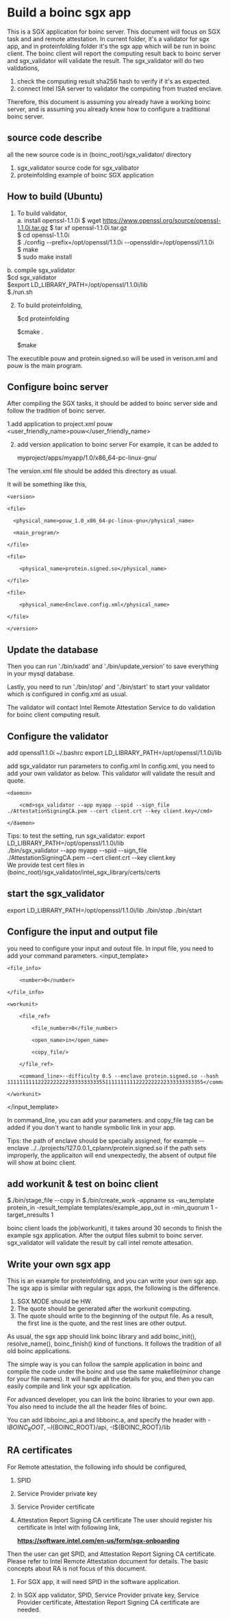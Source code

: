 # Build a boinc sgx app

This is a SGX application for boinc server. This document will focus on SGX task and and remote attestation. In current folder, it's a validator for sgx app, and in proteinfolding folder it's the sgx app which will be run in boinc client. The boinc client will report the computing result back to boinc server and sgx_validator will validate the result.
The sgx_validator will do two validations,
1. check the computing result sha256 hash to verify if it's as expected.
1. connect Intel ISA server to validator the computing from trusted enclave.

Therefore, this document is assuming you already have a working boinc server, and is assuming you already knew how to configure a traditional boinc server.

## source code describe  
all the new source code is in (boinc_root)/sgx_validator/ directory  
1. sgx_validator
source code for sgx_valibator
2. proteinfolding
example of boinc SGX application   

## How to build (Ubuntu)
1. To build validator,   
a. install  openssl-1.1.0i
$ wget https://www.openssl.org/source/openssl-1.1.0i.tar.gz
$ tar xf openssl-1.1.0i.tar.gz  
$ cd openssl-1.1.0i  
$ ./config --prefix=/opt/openssl/1.1.0i --openssldir=/opt/openssl/1.1.0i  
$ make  
$ sudo make install

 b. compile sgx_validator  
 $cd sgx_validator   
 $export LD_LIBRARY_PATH=/opt/openssl/1.1.0i/lib    
 $./run.sh    

2. To build proteinfolding,   

    $cd proteinfolding

    $cmake .

    $make

The executible pouw and protein.signed.so will be used in verison.xml and pouw is the main program.

## Configure boinc server
After compiling the SGX tasks, it should be added to boinc server side and follow the tradition of boinc server.  

1.add application to project.xml
  <app>
    <name>pouw</name>
    <user_friendly_name>pouw</user_friendly_name>
  </app>

2. add version application to boinc server
For example, it can be added to  

     myproject/apps/myapp/1.0/x86_64-pc-linux-gnu/  

The version.xml file should be added this directory as usual.

It will be something like this,

    <version>

    <file>

      <physical_name>pouw_1.0_x86_64-pc-linux-gnu</physical_name>

      <main_program/>

    </file>

    <file>

        <physical_name>protein.signed.so</physical_name>

    </file>

    <file>

        <physical_name>Enclave.config.xml</physical_name>

    </file>

    </version>



## Update the database
Then you can run './bin/xadd' and './bin/update_version' to save everything in your mysql database.

Lastly, you need to run './bin/stop' and './bin/start' to start your validator which is configured in config.xml as usual.

The validator will contact Intel Remote Attestation Service to do validation for boinc client computing result.


## Configure the validator

add openssl1.1.0i  ~/.bashrc
export LD_LIBRARY_PATH=/opt/openssl/1.1.0i/lib

add sgx_validator run parameters to config.xml
In config.xml, you need to add your own validator as below. This validator will validate the result and quote.

    <daemon>

        <cmd>sgx_validator --app myapp --spid --sign_file ./AttestationSigningCA.pem --cert client.crt --key client.key</cmd>

    </daemon>

Tips: to test the setting, run sgx_validator:
export LD_LIBRARY_PATH=/opt/openssl/1.1.0i/lib  
./bin/sgx_validator --app myapp --spid --sign_file ./AttestationSigningCA.pem --cert client.crt --key client.key    
 We provide test cert files in (boinc_root)/sgx_validator/intel_sgx_library/certs/certs   


## start the sgx_validator
export LD_LIBRARY_PATH=/opt/openssl/1.1.0i/lib
./bin/stop
./bin/start

## Configure the input and output file
you need to configure your input and outout file. In input file, you need to add your command parameters.
  <input_template>

    <file_info>

        <number>0</number>

    </file_info>

    <workunit>

        <file_ref>

            <file_number>0</file_number>

            <open_name>in</open_name>

            <copy_file/>

        </file_ref>

        <command_line>--difficulty 0.5 --enclave protein.signed.so --hash 1111111111222222222233333333335511111111112222222222333333333355</command_line>

    </workunit>

  </input_template>


In command_line, you can add your parameters. and copy_file tag can be added if you don't want to handle symbolic link in your app.

Tips:  the path of enclave should be specially assigned, for example  --enclave ../../projects/127.0.0.1_cplann/protein.signed.so
if the path sets improperly, the applicaiton will end unexpectedly, the absent of output file will show at boinc client.

## add workunit & test on boinc client
$./bin/stage_file --copy in
$./bin/create_work -appname ss  -wu_template  protein_in  -result_template templates/example_app_out in  -min_quorum 1  -target_nresults 1

boinc client loads the job(workunit), it takes around 30 seconds to finish the example sgx application.
After the output files submit to boinc server. sgx_validator will validate the result by call intel remote attesation.


## Write your own sgx app
This is an example for proteinfolding, and you can write your own sgx app.
The sgx app is similar with regular sgx apps, the following is the difference.

1. SGX MODE should be HW.
1. The quote should be generated after the workunit computing.
1. The quote should write to the beginning of the output file. As a result, the first line is the quote, and the rest lines are other output.

As usual, the sgx app should link boinc library and add boinc_init(), resolve_name(), boinc_finish() kind of functions. It follows the tradition of all old boinc applications.

The simple way is you can follow the sample application in boinc and compile the code under the boinc and use the same makefile(minor change for your file names). It will handle all the details for you, and then you can easily compile and link your sgx application.

For advanced developer, you can link the boinc libraries to your own app. You also need to include the all the header files of boinc.

You can add libboinc_api.a  and libboinc.a, and specify the header with -I${BOINC_ROOT}, -I${BOINC_ROOT}/api, -I${BOINC_ROOT}/lib

## RA certificates

For Remote attestation, the following info should be configured,

1. SPID
1. Service Provider private key
1. Service Provider certificate
1. Attestation Report Signing CA certificate
The user should register his certificate in Intel with following link,

     **https://software.intel.com/en-us/form/sgx-onboarding**

Then the user can get SPID, and Attestation Report Signing CA certificate. Please refer to Intel Remote Attestation document for details. The basic concepts about RA is not focus of this document.

1. For SGX app, it will need SPID in the software application.

1. In SGX app validator, SPID, Service Provider private key, Service Provider certificate,  Attestation Report Signing CA certificate are needed.
